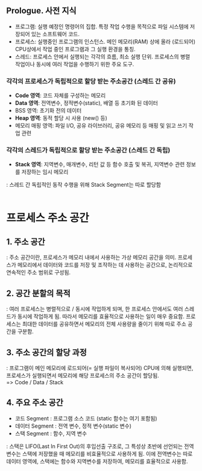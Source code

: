 ## Prologue. 사전 지식

- 프로그램: 실행 예정인 명령어의 집합. 특정 작업 수행을 목적으로 파일 시스템에 저장되어 있는 소프트웨어 코드.
- 프로세스: 실행중인 프로그램의 인스턴스. 메인 메모리(RAM) 상에 올라 (로드되어) CPU상에서 작업 중인 프로그램과 그 실행 환경을 통칭.
- 스레드: 프로세스 안에서 실행되는 각각의 흐름, 최소 실행 단위. 프로세스의 병렬 작업이나 동시에 여러 작업을 수행하기 위한 주요 도구.

### 각각의 프로세스가 독립적으로 할당 받는 주소공간 (스레드 간 공유)

- **Code 영역**: 코드 자체를 구성하는 메모리
- **Data 영역**: 전역변수, 정적변수(static), 배열 등 초기화 된 데이터
- BSS 영역: 초기화 전의 데이터
- **Heap 영역**: 동적 할당 시 사용 (new() 등)
- 메모리 매핑 영역: 파일 I/O, 공유 라이브러리, 공유 메모리 등 매핑 및 읽고 쓰기 작업 관련

### 각각의 스레드가 독립적으로 할당 받는 주소공간 (스레드 간 독립)

- **Stack 영역**: 지역변수, 매개변수, 리턴 값 등 함수 호출 및 복귀, 지역변수 관련 정보를 저장하는 임시 메모리

: 스레드 간 독립적인 동작 수행을 위해 Stack Segment는 따로 할당함
<br><br>

# 프로세스 주소 공간

## 1. 주소 공간

: 주소 공간이란, 프로세스가 메모리 내에서 사용하는 가상 메모리 공간을 의미. 프로세스가 메모리에서 데이터와 코드를 저장 및 조작하는 데 사용하는 공간으로, 논리적으로 연속적인 주소 범위로 구성됨.

## 2. 공간 분할의 목적

: 여러 프로세스는 병렬적으로 / 동시에 작업하게 되며, 한 프로세스 안에서도 여러 스레드가 동시에 작업하게 됨. 따라서 메모리를 효율적으로 사용하는 일이 매우 중요함. 프로세스는 최대한 데이터를 공유하면서 메모리의 전체 사용량을 줄이기 위해 따로 주소 공간을 구분함.

## 3. 주소 공간의 할당 과정

: 프로그램이 메인 메모리에 로드되어(= 실행 파일이 복사되어) CPU에 의해 실행되면, 프로세스가 실행되면서 메모리에 해당 프로세스의 주소 공간이 할당됨.<br>
=> Code / Data / Stack

## 4. 주요 주소 공간

- 코드 Segment : 프로그램 소스 코드 (static 함수는 여기 포함됨)
- 데이터 Segment : 전역 변수, 정적 변수(static 변수)
- 스택 Segment : 함수, 지역 변수

: 스택은 LIFO(Last In First Out)의 후입선출 구조로, 그 특성상 초반에 선언되는 전역변수는 스택에 저장했을 때 메모리를 비효율적으로 사용하게 됨. 이에 전역변수는 따로 데이터 영역에, 스택에는 함수와 지역변수를 저장하여, 메모리를 효율적으로 사용함.
